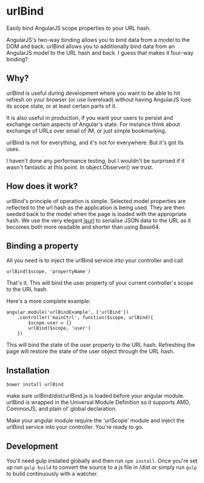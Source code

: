 # urlBind

Easily bind AngularJS scope properties to your URL hash.

AngularJS's two-way binding allows you to bind data from a model to the DOM and back. urlBind allows you to additionally bind data from an AngularJS model to the URL hash and back. I guess that makes it four-way binding?

## Why?

urlBind is useful during development where you want to be able to hit refresh on your browser (or use livereload) without having AngularJS lose its scope state, or at least certain parts of it.

It is also useful in production, if you want your users to persist and exchange certain aspects of Angular's state. For instance think about exchange of URLs over email of IM, or just simple bookmarking.

urlBind is not for everything, and it's not for everywhere. But it's got its uses.

I haven't done any performance testing, but I wouldn't be surprised if it wasn't fantastic at this point. In object.Observer() we trust.

## How does it work?

urlBind's principle of operation is simple. Selected model properties are reflected to the url hash as the application is being used. They are then seeded back to the model when the page is loaded with the appropriate hash. We use the very elegant [jsurl](https://github.com/Sage/jsurl) to serialise JSON data to the URL as it becomes both more readable and shorter than using Base64.

## Binding a property

All you need is to inject the urlBind service into your controller and call

`urlBind($scope, 'propertyName')`

That's it. This will bind the user property of your current controller's scope to the URL hash.

Here's a more complete example:

```
angular.module('urlBindExample', ['urlBind'])
    .controller('mainCtrl', function($scope, urlBind){
        $scope.user = {}
        urlBind($scope, 'user')
    })
```

This will bind the state of the user property to the URL hash. Refreshing the page will restore the state of the user object through the URL hash.

## Installation

`bower install urlBind`

make sure urlBind/dist/urlBind.js is loaded before your angular module. urlBind is wrapped in the Universal Module Definition so it supports AMD, CommonJS, and plain ol' global declaration.

Make your angular module require the 'urlScope' module and inject the urlBind service into your controller. You're ready to go.

## Development

You'll need gulp installed globally and then run `npm install`. Once you're set up run `gulp build` to convert the source to a js file in /dist or simply run `gulp` to build continuously with a watcher.